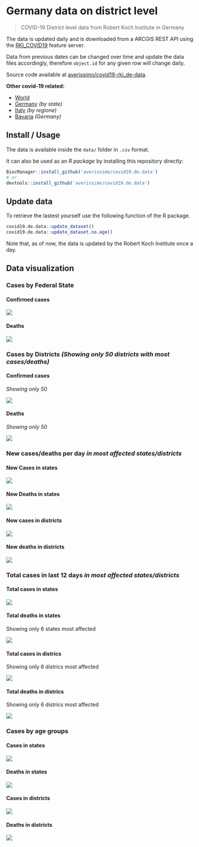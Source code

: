 Germany data on district level
================

> COVID-19 District level data from Robert Koch Institute in Germany

The data is updated daily and is downloaded from a ARCGIS REST API using
the
[RKI\_COVID19](https://services7.arcgis.com/mOBPykOjAyBO2ZKk/arcgis/rest/services/RKI_COVID19/FeatureServer/0/query?where=Meldedatum+%3E+\(CURRENT_TIMESTAMP+-+3\)&objectIds=&time=&resultType=none&outFields=*&returnIdsOnly=false&returnUniqueIdsOnly=false&returnCountOnly=false&returnDistinctValues=false&cacheHint=false&orderByFields=Meldedatum&outStatistics=&having=&resultOffset=&resultRecordCount=&sqlFormat=none&f=html&token=)
feature server.

Data from previous dates can be changed over time and update the data
files accordingly, therefore `object.id` for any given row will change
daily.

Source code available at
[averissimo/covid19-rki\_de-data](https://github.com/averissimo/covid19.de.data).

**Other covid-19
    related:**

  - [World](https://averissimo.github.io/covid19-analysis/)
  - [Germany](https://averissimo.github.io/covid19-analysis/germany.html)
    *(by state)*
  - [Italy](https://averissimo.github.io/covid19-analysis/italy.html)
    *(by regione)*
  - [Bavaria](https://averissimo.github.io/covid19-analysis/bayer.html)
    *(Germany)*

## Install / Usage

The data is available inside the `data/` folder in `.csv` format.

It can also be used as an *R package* by installing this repository
directly:

``` r
BiocManager::install_github('averissimo/covid19.de.data')
# or
devtools::install_github('averissimo/covid19.de.data')
```

## Update data

To retrieve the lastest yourself use the following function of the R
package.

``` r
covid19.de.data::update_dataset()
covid19.de.data::update_dataset.no.age()
```

Note that, as of now, the data is updated by the Robert Koch Institute
once a
day.

## Data visualization

### Cases by Federal State

#### Confirmed cases

![](index_files/figure-gfm/unnamed-chunk-8-1.svg)<!-- -->

#### Deaths

![](index_files/figure-gfm/unnamed-chunk-9-1.svg)<!-- -->

### Cases by Districts *(Showing only 50 districts with most cases/deaths)*

#### Confirmed cases

*Showing only 50*

![](index_files/figure-gfm/unnamed-chunk-10-1.svg)<!-- -->

#### Deaths

*Showing only 50*

![](index_files/figure-gfm/unnamed-chunk-11-1.svg)<!-- -->

### New cases/deaths per day *in most affected states/districts*

#### New Cases in states

![](index_files/figure-gfm/unnamed-chunk-12-1.svg)<!-- -->

#### New Deaths in states

![](index_files/figure-gfm/unnamed-chunk-13-1.svg)<!-- -->

#### New cases in districts

![](index_files/figure-gfm/unnamed-chunk-14-1.svg)<!-- -->

#### New deaths in districts

![](index_files/figure-gfm/unnamed-chunk-15-1.svg)<!-- -->

### Total cases in last 12 days *in most affected states/districts*

#### Total cases in states

![](index_files/figure-gfm/unnamed-chunk-16-1.svg)<!-- -->

#### Total deaths in states

Showing only 6 states most affected

![](index_files/figure-gfm/unnamed-chunk-17-1.svg)<!-- -->

#### Total cases in districs

Showing only 6 districs most affected

![](index_files/figure-gfm/unnamed-chunk-18-1.svg)<!-- -->

#### Total deaths in districs

Showing only 6 districs most affected

![](index_files/figure-gfm/unnamed-chunk-19-1.svg)<!-- -->

### Cases by age groups

#### Cases in states

![](index_files/figure-gfm/unnamed-chunk-20-1.svg)<!-- -->

#### Deaths in states

![](index_files/figure-gfm/unnamed-chunk-21-1.svg)<!-- -->

#### Cases in districts

![](index_files/figure-gfm/unnamed-chunk-22-1.svg)<!-- -->

#### Deaths in districts

![](index_files/figure-gfm/unnamed-chunk-23-1.svg)<!-- -->
